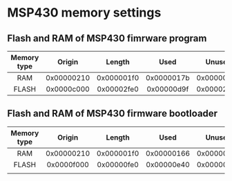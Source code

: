 # MSP430 memory  settings 

## Flash and RAM of MSP430 fimrware program

| Memory type 	|   Origin   	|   Length   	|    Used    	|   Unused   	|
|:-----------:	|:----------:	|:----------:	|:----------:	|:----------:	|
|     RAM     	| 0x00000210 	| 0x000001f0 	| 0x0000017b 	| 0x00000075 	|
|    FLASH    	| 0x0000c000 	| 0x00002fe0 	| 0x00000d9f 	| 0x00002241 	|                      

## Flash and RAM of MSP430 firmware bootloader

| Memory type |   Origin   |   Length   |    Used    |   Unused   |
|:-----------:|:----------:|:----------:|:----------:|:----------:|
|     RAM     | 0x00000210 | 0x000001f0 | 0x00000166 | 0x0000008a |
|    FLASH    | 0x0000f000 | 0x00000fe0 | 0x00000e40 | 0x000001a0 |
|             |            |            |            |            |
